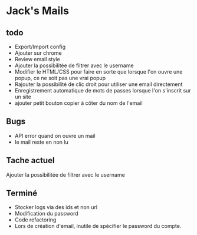 # Jack's Mails

## todo

- Export/Import config
- Ajouter sur chrome
- Review email style
- Ajouter la possibilitée de filtrer avec le username
- Modifier le HTML/CSS pour faire en sorte que lorsque l'on ouvre une popup, ce ne soit pas une vrai popup
- Rajouter la possibilité de clic droit pour utiliser une email directement
- Enregistrement automatique de mots de passes lorsque l'on s'inscrit sur un site
- ajouter petit bouton copier à côter du nom de l'email

## Bugs 
- API error quand on ouvre un mail
- le mail reste en non lu


## Tache actuel
Ajouter la possibilitée de filtrer avec le username


## Terminé
- Stocker logs via des ids et non url 
- Modification du password 
- Code refactoring 
- Lors de création d'email, inutile de spécifier le password du compte.
